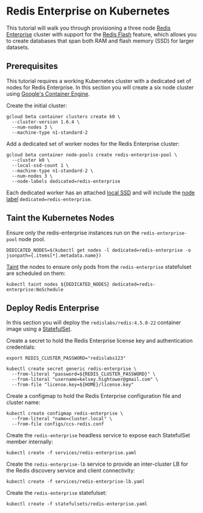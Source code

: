 # Redis Enterprise on Kubernetes

This tutorial will walk you through provisioning a three node [Redis Enterprise](https://redislabs.com/redis-enterprise-documentation/overview) cluster with support for the [Redis Flash](https://redislabs.com/redis-enterprise-documentation/concepts-architecture/concepts/redis-e-flash) feature, which allows you to create databases that span both RAM and flash memory (SSD) for larger datasets.

## Prerequisites

This tutorial requires a working Kubernetes cluster with a dedicated set of nodes for Redis Enterprise. In this section you will create a six node cluster using [Google's Container Engine](https://cloud.google.com/container-engine).

Create the initial cluster:

```
gcloud beta container clusters create k0 \
  --cluster-version 1.6.4 \
  --num-nodes 3 \
  --machine-type n1-standard-2
```

Add a dedicated set of worker nodes for the Redis Enterprise cluster: 

```
gcloud beta container node-pools create redis-enterprise-pool \
  --cluster k0 \
  --local-ssd-count 1 \
  --machine-type n1-standard-2 \
  --num-nodes 3 \
  --node-labels dedicated=redis-enterprise
```

Each dedicated worker has an attached [local SSD](https://cloud.google.com/compute/docs/disks/local-ssd) and will include the [node label](https://kubernetes.io/docs/concepts/configuration/assign-pod-node/#step-one-attach-label-to-the-node) `dedicated=redis-enterprise`. 

## Taint the Kubernetes Nodes

Ensure only the redis-enterprise instances run on the `redis-enterprise-pool` node pool.

```
DEDICATED_NODES=$(kubectl get nodes -l dedicated=redis-enterprise -o jsonpath={.items[*].metadata.name})
```

[Taint](https://kubernetes.io/docs/concepts/configuration/assign-pod-node/#taints-and-tolerations-beta-feature) the nodes to ensure only pods from the `redis-enterprise` statefulset are scheduled on them:

```
kubectl taint nodes ${DEDICATED_NODES} dedicated=redis-enterprise:NoSchedule
```

## Deploy Redis Enterprise

In this section you will deploy the `redislabs/redis:4.5.0-22` container image using a [StatefulSet](https://kubernetes.io/docs/concepts/workloads/controllers/statefulset). 

Create a secret to hold the Redis Enterprise license key and authentication credentials:

```
export REDIS_CLUSTER_PASSWORD="redislabs123"
```

```
kubectl create secret generic redis-enterprise \
  --from-literal "password=${REDIS_CLUSTER_PASSWORD}" \
  --from-literal "username=kelsey.hightower@gmail.com" \
  --from-file "license.key=${HOME}/license.key"
```

Create a configmap to hold the Redis Enterprise configuration file and cluster name:

```
kubectl create configmap redis-enterprise \
  --from-literal "name=cluster.local" \
  --from-file configs/ccs-redis.conf
```

Create the `redis-enterprise` headless service to expose each StatefulSet member internally:

```
kubectl create -f services/redis-enterprise.yaml
```

Create the `redis-enterprise-lb` service to provide an inter-cluster LB for the Redis discovery service and client connectivity:

```
kubectl create -f services/redis-enterprise-lb.yaml
```

Create the `redis-enterprise` statefulset:

```
kubectl create -f statefulsets/redis-enterprise.yaml
```
